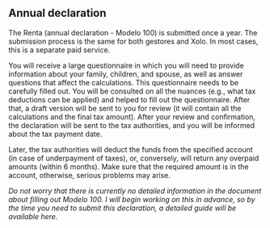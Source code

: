## Annual declaration

The Renta (annual declaration - Modelo 100) is submitted once a year. The submission process is the same for both
gestores and Xolo. In most cases, this is a separate paid service.

You will receive a large questionnaire in which you will need to provide information about your family, children, and
spouse, as well as answer questions that affect the calculations. This questionnaire needs to be carefully filled out.
You will be consulted on all the nuances (e.g., what tax deductions can be applied) and helped to fill out the
questionnaire. After that, a draft version will be sent to you for review (it will contain all the calculations and the
final tax amount). After your review and confirmation, the declaration will be sent to the tax authorities, and you will
be informed about the tax payment date.

Later, the tax authorities will deduct the funds from the specified account (in case of underpayment of taxes), or,
conversely, will return any overpaid amounts (within 6 months). Make sure that the required amount is in the account,
otherwise, serious problems may arise.

_Do not worry that there is currently no detailed information in the document about filling out Modelo 100. I will begin
working on this in advance, so by the time you need to submit this declaration, a detailed guide will be available
here._
